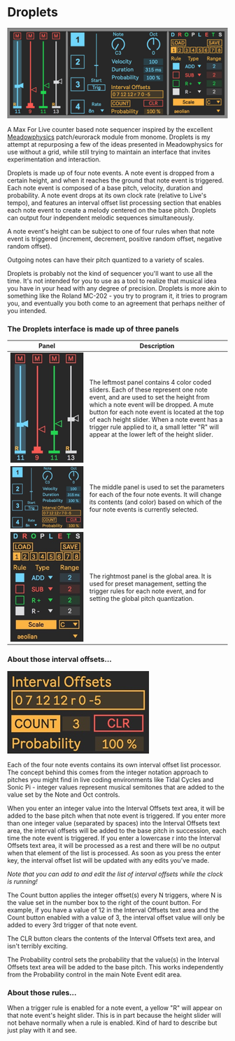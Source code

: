 # Droplets

![Droplets Image](img/Droplets.jpg)

A Max For Live counter based note sequencer inspired by the excellent [Meadowphysics](https://monome.org/docs/meadowphysics/) patch/eurorack module from monome. Droplets is my attempt at repurposing a few of the ideas presented in Meadowphysics for use without a grid, while still trying to maintain an interface that invites experimentation and interaction.

Droplets is made up of four note events. A note event is dropped from a certain height, and when it reaches the ground that note event is triggered. Each note event is composed of a base pitch, velocity, duration and probability. A note event drops at its own clock rate (relative to Live's tempo), and features an interval offset list processing section that enables each note event to create a melody centered on the base pitch. Droplets can output four independent melodic sequences simultaneously. 

A note event's height can be subject to one of four rules when that note event is triggered (increment, decrement, positive random offset, negative random offset).

Outgoing notes can have their pitch quantized to a variety of scales.

Droplets is probably not the kind of sequencer you'll want to use all the time. It's not intended for you to use as a tool to realize that musical idea you have in your head with any degree of precision. Droplets is more akin to something like the Roland MC-202 - you try to program it, it tries to program you, and eventually you both come to an agreement that perhaps neither of you intended.

### The Droplets interface is made up of three panels

&nbsp;&nbsp;&nbsp;&nbsp;&nbsp;&nbsp;&nbsp;&nbsp;&nbsp;&nbsp;&nbsp;&nbsp;&nbsp;&nbsp;Panel&nbsp;&nbsp;&nbsp;&nbsp;&nbsp;&nbsp;&nbsp;&nbsp;&nbsp;&nbsp;&nbsp;&nbsp;&nbsp;&nbsp;|Description
-----|-----------
![Droplets Image](img/left.jpg) | The leftmost panel contains 4 color coded sliders. Each of these represent one note event, and are used to set the height from which a note event will be dropped. A mute button for each note event is located at the top of each height slider. When a note event has a trigger rule applied to it, a small letter "R" will appear at the lower left of the height slider.
![Droplets Image](img/middle.jpg) | The middle panel is used to set the parameters for each of the four note events. It will change its contents (and color) based on which of the four note events is currently selected.
![Droplets Image](img/right.jpg) | The rightmost panel is the global area. It is used for preset management, setting the trigger rules for each note event, and for setting the global pitch quantization.

### About those interval offsets...

![Droplets Image](img/intervals.jpg)

Each of the four note events contains its own interval offset list processor. The concept behind this comes from the integer notation approach to pitches you might find in live coding environments like Tidal Cycles and Sonic Pi - integer values represent musical semitones that are added to the value set by the Note and Oct controls. 

When you enter an integer value into the Interval Offsets text area, it will be added to the base pitch when that note event is triggered. If you enter more than one integer value (separated by spaces) into the Interval Offsets text area, the interval offsets will be added to the base pitch in succession, each time the note event is triggered. If you enter a lowercase r into the Interval Offsets text area, it will be processed as a rest and there will be no output when that element of the list is processed. As soon as you press the enter key, the interval offset list will be updated with any edits you've made.

*Note that you can add to and edit the list of interval offsets while the clock is running!* 

The Count button applies the integer offset(s) every N triggers, where N is the value set in the number box to the right of the count button. For example, if you have a value of 12 in the Interval Offsets text area and the Count button enabled with a value of 3, the interval offset value will only be added to every 3rd trigger of that note event.

The CLR button clears the contents of the Interval Offsets text area, and isn't terribly exciting.

The Probability control sets the probability that the value(s) in the Interval Offsets text area will be added to the base pitch. This works independently from the Probability control in the main Note Event edit area.

### About those rules...

When a trigger rule is enabled for a note event, a yellow "R" will appear on that note event's height slider. This is in part because the height slider will not behave normally when a rule is enabled. Kind of hard to describe but just play with it and see. 
